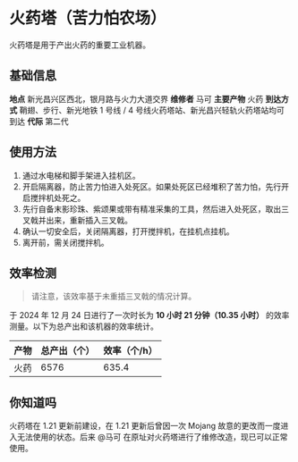 # 火药塔（苦力怕农场）

火药塔是用于产出火药的重要工业机器。

## 基础信息

**地点** 新光昌兴区西北，银月路与火力大道交界
**维修者** 马可
**主要产物** 火药
**到达方式** 鞘翅、步行、新光地铁 1 号线 / 4 号线火药塔站、新光昌兴轻轨火药塔站均可到达
**代际** 第二代

## 使用方法

1. 通过水电梯和脚手架进入挂机区。
2. 开启隔离器，防止苦力怕进入处死区。如果处死区已经堆积了苦力怕，先行开启搅拌机处死之。
3. 先行自备末影珍珠、紫颂果或带有精准采集的工具，然后进入处死区，取出三叉戟并出来，重新插入三叉戟。
4. 确认一切安全后，关闭隔离器，打开搅拌机，在挂机点挂机。
5. 离开前，需关闭搅拌机。

## 效率检测

> 请注意，该效率基于未重插三叉戟的情况计算。

于 2024 年 12 月 24 日进行了一次时长为 **10 小时 21 分钟（10.35 小时）** 的效率测量。以下为总产出和该机器的效率统计。

| 产物 | 总产出（个） | 效率（个/h） |
| --- | --- | --- |
| 火药 | 6576 | 635.4 |

## 你知道吗

火药塔在 1.21 更新前建设，在 1.21 更新后曾因一次 Mojang 故意的更改而一度进入无法使用的状态。后来 @马可 在原址对火药塔进行了维修改造，现已可以正常使用。
